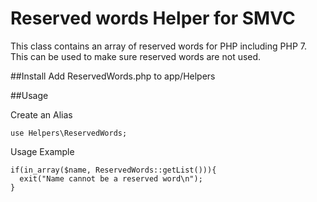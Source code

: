 # Reserved words Helper for SMVC

This class contains an array of reserved words for PHP including PHP 7. This can be used to make sure reserved words are not used.

##Install
Add ReservedWords.php to app/Helpers 

##Usage

Create an Alias
````
use Helpers\ReservedWords;
````

Usage Example
````
if(in_array($name, ReservedWords::getList())){
  exit("Name cannot be a reserved word\n");
}
````
